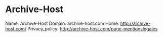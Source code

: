 
# Archive-Host

Name: Archive-Host
Domain: archive-host.com
Home: http://archive-host.com/
Privacy_policy: http://archive-host.com/page-mentionslegales
